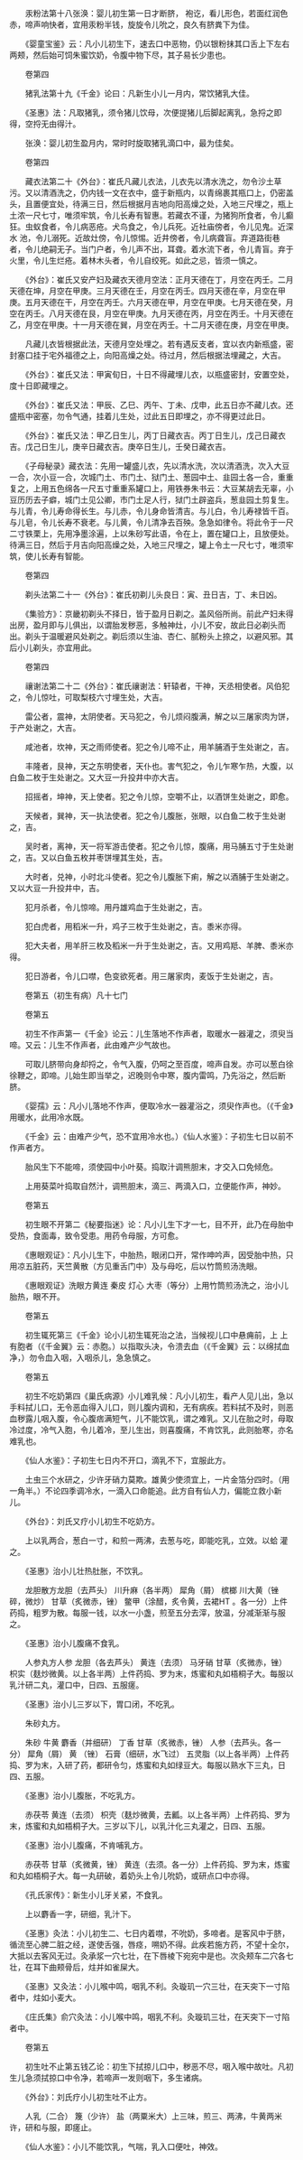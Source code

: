 <!-- { "loadSidebar": true } -->
　　汞粉法第十八张涣：婴儿初生第一日才断脐， 袍讫，看儿形色，若面红润色赤，啼声响快者，宜用汞粉半钱，旋旋令儿吮之，良久有脐粪下为佳。

　　《婴童宝鉴》云：凡小儿初生下，速去口中恶物，仍以银粉抹其口舌上下左右两颊，然后始可饲朱蜜饮奶，令腹中物下尽，其子易长少患也。

　　卷第四

　　猪乳法第十九《千金》论曰：凡新生小儿一月内，常饮猪乳大佳。

　　《圣惠》法：凡取猪乳，须令猪儿饮母，次便提猪儿后脚起离乳，急捋之即得，空捋无由得汁。

　　张涣：婴儿初生盈月内，常时时旋取猪乳滴口中，最为佳矣。

　　卷第四

　　藏衣法第二十《外台》：崔氏凡藏儿衣法，儿衣先以清水洗之，勿令沙土草污。又以清酒洗之，仍内钱一文在衣中，盛于新瓶内，以青绵裹其瓶口上，仍密盖头，且置便宜处，待满三日，然后根据月吉地向阳高燥之处，入地三尺埋之，瓶上土浓一尺七寸，唯须牢筑，令儿长寿有智惠。若藏衣不谨，为猪狗所食者，令儿癫狂。虫蚁食者，令儿病恶疮。犬鸟食之，令儿兵死。近社庙傍者，令儿见鬼。近深水 池，令儿溺死。近故灶傍，令儿惊惕。近井傍者，令儿病聋盲。弃道路街巷者，令儿绝嗣无子。当门户者，令儿声不出，耳聋。着水流下者，令儿青盲。弃于火里，令儿生烂疮。着林木头者，令儿自绞死。如此之忌，皆须一慎之。

　　《外台》：崔氏又安产妇及藏衣天德月空法：正月天德在丁，月空在丙壬。二月天德在坤，月空在甲庚。三月天德在壬，月空在丙壬。四月天德在辛，月空在甲庚。五月天德在干，月空在丙壬。六月天德在甲，月空在甲庚。七月天德在癸，月空在丙壬。八月天德在艮，月空在甲庚。九月天德在丙，月空在丙壬。十月天德在乙，月空在甲庚。十一月天德在巽，月空在丙壬。十二月天德在庚，月空在甲庚。

　　凡藏儿衣皆根据此法，天德月空处埋之。若有遇反支者，宜以衣内新瓶盛，密封塞口挂于宅外福德之上，向阳高燥之处。待过月，然后根据法埋藏之，大吉。

　　《外台》：崔氏又法：甲寅旬日，十日不得藏埋儿衣，以瓶盛密封，安置空处，度十日即藏埋之。

　　《外台》：崔氏又法：甲辰、乙巳、丙午、丁未、戊申，此五日亦不藏儿衣。还盛瓶中密塞，勿令气通，挂着儿生处，过此五日即埋之，亦不得更过此日。

　　《外台》：崔氏又法：甲乙日生儿，丙丁日藏衣吉。丙丁日生儿，戊己日藏衣吉。戊己日生儿，庚辛日藏衣吉。庚卒日生儿，壬癸日藏衣吉。

　　《子母秘录》藏衣法：先用一罐盛儿衣，先以清水洗，次以清酒洗，次入大豆一合，次小豆一合，次城门土、市门土、狱门土、葱园中土、韭园土各一合，重重复之，上用五色绵各一尺五寸重重系罐口上，用铁券朱书云：大豆某胡去无辜，小豆历历去子癖，城门土见公卿，市门土足人行，狱门土辟盗兵，葱韭园土剪复生。与儿青，令儿寿命得长生。与儿赤，令儿身命皆清吉。与儿白，令儿寿禄皆千百。与儿皂，令儿长寿不衰老。与儿黄，令儿清净去百殃。急急如律令。将此令于一尺二寸铁栗上，先用净墨涂遍，上以朱砂写此语，令在上，置在罐口上，且放便处。待满三日，然后于月吉向阳高燥之处，入地三尺埋之，罐上令土一尺七寸，唯须牢筑，使儿长寿有智能。

　　卷第四

　　剃头法第二十一《外台》：崔氏初剃儿头良日：寅、丑日吉，丁、未日凶。

　　《集验方》：京畿初剃头不择日，皆于盈月日剃之。盖风俗所尚。前此产妇未得出房，盈月即与儿俱出，以谓胎发秽恶，多触神灶，小儿不安，故此日必剃头而出。剃头于温暖避风处剃之。剃后须以生油、杏仁、腻粉头上捺之，以避风邪。其后小儿剃头，亦宜用此。

　　卷第四

　　禳谢法第二十二《外台》：崔氏禳谢法：轩辕者，干神，天丞相使者。风伯犯之，令儿惊吐，可取梨枝六寸埋生处，大吉。

　　雷公者，震神，太阴使者。天马犯之，令儿烦闷腹满，解之以三屠家肉为饼，于产处谢之，大吉。

　　咸池者，坎神，天之雨师使者。犯之令儿啼不止，用羊脯酒于生处谢之，吉。

　　丰隆者，艮神，天之东明使者，天仆也。害气犯之，令儿乍寒乍热，大腹，以白鱼二枚于生处谢之。又大豆一升投井中亦大吉。

　　招摇者，坤神，天上使者。犯之令儿惊，空嚼不止，以酒饼生处谢之，即愈。

　　天候者，巽神，天一执法使者。犯之令儿腹胀，张眼，以白鱼二枚于生处谢之，吉。

　　吴时者，离神，天一将军游击使者。犯之令儿惊，腹痛，用马脯五寸于生处谢之，吉。又以白鱼五枚并枣饼埋其生处，吉。

　　大时者，兑神，小时北斗使者。犯之令儿腹胀下痢，解之以酒脯于生处谢之。又以大豆一升投井中，吉。

　　犯月杀者，令儿惊啼。用丹雄鸡血于生处谢之，吉。

　　犯白虎者，用稻米一升，鸡子三枚于生处谢之，吉。黍米亦得。

　　犯大夫者，用羊肝三枚及稻米一升于生处谢之，吉。又用鸡羝、羊脾、黍米亦得。

　　犯日游者，令儿口噤，色变欲死者。用三屠家肉，麦饭于生处谢之，吉。

　　卷第五（初生有病）凡十七门

　　卷第五

　　初生不作声第一《千金》论云：儿生落地不作声者，取暖水一器灌之，须臾当啼。又云：儿生不作声者，此由难产少气故也。

　　可取儿脐带向身却捋之，令气入腹，仍呵之至百度，啼声自发。亦可以葱白徐徐鞭之，即啼。儿始生即当举之，迟晚则令中寒，腹内雷鸣，乃先浴之，然后断脐。

　　《婴孺》云：凡小儿落地不作声，便取冷水一器灌浴之，须臾作声也。（《千金》用暖水，此用冷水既。

　　《千金》云：由难产少气，恐不宜用冷水也。）《仙人水鉴》：子初生七日以前不作声者方。

　　胎风生下不能啼，须使园中小叶葵。捣取汁调熊胆末，才交入口免倾危。

　　上用葵菜叶捣取自然汁，调熊胆末，滴三、两滴入口，立便能作声，神妙。

　　卷第五

　　初生眼不开第二《秘要指迷》论：凡小儿生下才一七，目不开，此乃在母胎中受热，食面毒，致令受患。用药令母服，方可愈。

　　《惠眼观证》：凡小儿生下，中胎热，眼闭口开，常作呻吟声，因受胎中热，只用凉五脏药，天竺黄散（方见重舌门中）及与母吃，后以竹筒煎汤洗眼。

　　《惠眼观证》洗眼方黄连 秦皮 灯心 大枣（等分）上用竹筒煎汤洗之，治小儿胎热，眼不开。

　　卷第五

　　初生辄死第三《千金》论小儿初生辄死治之法，当候视儿口中悬痈前，上 上有胞者（《千金翼》云：赤胞。）以指取头决，令溃去血（《千金翼》云：以绵拭血净，）勿令血入咽，入咽杀儿，急急慎之。

　　卷第五

　　初生不吃奶第四《巢氏病源》小儿难乳候：凡小儿初生，看产人见儿出，急以手料拭儿口，无令恶血得入儿口，则儿腹内调和，无有病疾。若料拭不及时，则恶血秽露儿咽入腹，令心腹痞满短气，儿不能饮乳，谓之难乳。又儿在胎之时，母取冷过度，冷气入胞，令儿着冷，至儿生出，则喜腹痛，不肯饮乳，此则胎寒，亦名难乳也。

　　《仙人水鉴》：子初生七日内不开口，滴乳不下，宜服此方。

　　土虫三个水研之，少许牙硝力莫欺。雄黄少使须宜上，一片金箔分四时。（用一角半。）不论四季调冷水，一滴入口命能追。此方自有仙人力，偏能立救小新儿。

　　《外台》：刘氏又疗小儿初生不吃奶方。

　　上以乳两合，葱白一寸，和煎一两沸，去葱与吃，即能吃乳，立效。以蛤 灌之。

　　《圣惠》治小儿壮热肚胀，不饮乳。

　　龙胆散方龙胆（去芦头） 川升麻（各半两） 犀角（屑） 槟榔 川大黄（锉碎，微炒） 甘草（炙微赤，锉） 鳖甲（涂醋，炙令黄，去裙HT 。各一分）上件药捣，粗罗为散。每服一钱，以水一小盏，煎至五分去滓，放温，分减渐渐与服之。

　　《圣惠》治小儿腹痛不食乳。

　　人参丸方人参 龙胆（各去芦头） 黄连（去须） 马牙硝 甘草（炙微赤，锉） 枳实（麸炒微黄。以上各半两）上件药捣、罗为末，炼蜜和丸如梧桐子大。每服以乳汁研二丸，灌口中，日四、五服瘥。

　　《圣惠》治小儿三岁以下，胃口闭，不吃乳。

　　朱砂丸方。

　　朱砂 牛黄 麝香（并细研） 丁香 甘草（炙微赤，锉） 人参（去芦头。各一分） 犀角（屑） 黄 （锉） 石膏（细研，水飞过） 五灵脂（以上各半两）上件药捣、罗为末，入研了药，都研令匀，炼蜜和丸如绿豆大。每服以熟水下三丸，日四、五服。

　　《圣惠》治小儿腹胀，不吃乳方。

　　赤茯苓 黄连（去须） 枳壳（麸炒微黄，去瓤。以上各半两）上件药捣、罗为末，炼蜜和丸如梧桐子大。三岁以下儿，以乳汁化三丸灌之，日四、五服。

　　《圣惠》治小儿腹痛，不肯哺乳方。

　　赤茯苓 甘草（炙微黄，锉） 黄连（去须。各一分）上件药捣、罗为末，炼蜜和丸如梧桐子大。每一丸研破，着奶头上令儿吮奶，或研点口中亦得。

　　《孔氏家传》：新生小儿牙关紧，不食乳。

　　上以麝香一字，研细，乳汁下。

　　《圣惠》灸法：小儿初生二、七日内着噤，不吮奶，多啼者。是客风中于脐，循流至心脾二脏之经，遂使舌强，唇痉，嗍奶不得。此疾若施方药，不望十全尔，大抵以去客风无过。灸承浆一穴七壮，在下唇棱下宛宛中是也。次灸颊车二穴各七壮，在耳下曲颊骨后，炷并如雀屎大。

　　《圣惠》又灸法：小儿喉中鸣，咽乳不利。灸璇玑一穴三壮，在天突下一寸陷者中，炷如小麦大。

　　《庄氏集》俞穴灸法：小儿喉中鸣，咽乳不利。灸璇玑三壮，在天突下一寸陷者中。

　　卷第五

　　初生吐不止第五钱乙论：初生下拭掠儿口中，秽恶不尽，咽入喉中故吐。凡初生儿急须拭掠口中令净，若啼声一发则咽下，多生诸病。

　　《外台》：刘氏疗小儿初生吐不止方。

　　人乳（二合） 篾（少许） 盐（两粟米大）上三味，煎三、两沸，牛黄两米许，研和与服，即瘥止。

　　《仙人水鉴》：小儿不能饮乳，气喘，乳入口便吐，神效。

